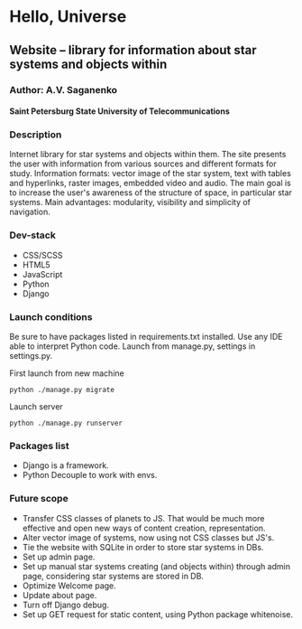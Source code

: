 # Hello, Universe

## Website – library for information about star systems and objects within

### Author: A.V. Saganenko

#### Saint Petersburg State University of Telecommunications

### Description

Internet library for star systems and objects within them. The site presents the user with information from various sources and different formats for study. Information formats: vector image of the star system, text with tables and hyperlinks, raster images, embedded video and audio. The main goal is to increase the user's awareness of the structure of space, in particular star systems. Main advantages: modularity, visibility and simplicity of navigation.

### Dev-stack

* CSS/SCSS
* HTML5
* JavaScript
* Python
* Django

### Launch conditions

Be sure to have packages listed in requirements.txt installed. Use any IDE able to interpret Python code. Launch from manage.py, settings in settings.py.

First launch from new machine

``` python3
python ./manage.py migrate
```

Launch server

``` python3
python ./manage.py runserver
```

### Packages list

* Django is a framework.
* Python Decouple to work with envs.

### Future scope

* Transfer CSS classes of planets to JS. That would be much more effective and open new ways of content creation, representation.
* Alter vector image of systems, now using not CSS classes but JS's.
* Tie the website with SQLite in order to store star systems in DBs.
* Set up admin page.
* Set up manual star systems creating (and objects within) through admin page, considering star systems are stored in DB.
* Optimize Welcome page.
* Update about page.
* Turn off Django debug.
* Set up GET request for static content, using Python package whitenoise.
